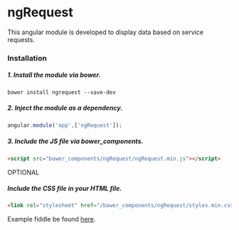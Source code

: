 # ngRequest

This angular module is developed to display data based on service requests.

### Installation 

##### 1. Install the module via bower.
```
bower install ngrequest --save-dev
```

##### 2. Inject the module as a dependency.
```JavaScript
angular.module('app',['ngRequest']);
```

##### 3. Include the JS file via bower_components.
```HTML
<script src="bower_components/ngRequest/ngRequest.min.js"></script>
```

OPTIONAL

##### Include the CSS file in your HTML file.
```HTML
<link rel="stylesheet" href="/bower_components/ngRequest/styles.min.css">
```

Example fiddle be found <a href="https://jsfiddle.net/JoshSpears/38rmqnxn/">here</a>.
